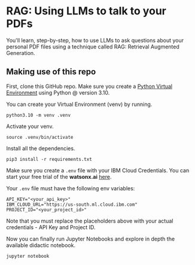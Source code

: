 # RAG: Using LLMs to talk to your PDFs

You'll learn, step-by-step, how to use LLMs to ask questions about your personal PDF files using a technique called RAG: Retrieval Augmented Generation.

## Making use of this repo

First, clone this GitHub repo. Make sure you create a [Python Virtual Environment](https://docs.python.org/3/library/venv.html) using Python @ version 3.10.

You can create your Virtual Environment (venv) by running.

```shell
python3.10 -m venv .venv
```

Activate your venv.

```shell
source .venv/bin/activate
```

Install all the dependencies.

```shell
pip3 install -r requirements.txt
```

Make sure you create a `.env` file with your IBM Cloud Credentials. You can start your free trial of the **watsonx.ai** [here](https://dataplatform.cloud.ibm.com/registration/stepone?context=wx).

Your `.env` file must have the following env variables:

```shell
API_KEY="<your_api_key>"
IBM_CLOUD_URL="https://us-south.ml.cloud.ibm.com"
PROJECT_ID="<your_project_id>"
```

Note that you must replace the placeholders above with your actual credentials - API Key and Project ID.

Now you can finally run Jupyter Notebooks and explore in depth the available didactic notebook.

```shell
jupyter notebook
```
